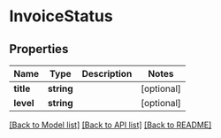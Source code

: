 # InvoiceStatus

## Properties
Name | Type | Description | Notes
------------ | ------------- | ------------- | -------------
**title** | **string** |  | [optional] 
**level** | **string** |  | [optional] 

[[Back to Model list]](../../README.md#documentation-for-models) [[Back to API list]](../../README.md#documentation-for-api-endpoints) [[Back to README]](../../README.md)


